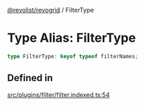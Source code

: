 [@revolist/revogrid](README.md) / FilterType

# Type Alias: FilterType

```ts
type FilterType: keyof typeof filterNames;
```

## Defined in

[src/plugins/filter/filter.indexed.ts:54](https://github.com/revolist/revogrid/blob/2ea7abe619348281bd56e0a8ea657ffef9c19154/src/plugins/filter/filter.indexed.ts#L54)
